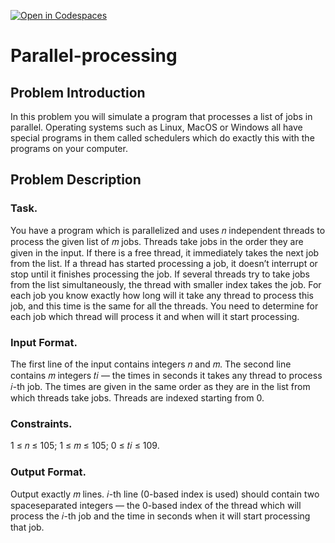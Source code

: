 [![Open in Codespaces](https://classroom.github.com/assets/launch-codespace-f4981d0f882b2a3f0472912d15f9806d57e124e0fc890972558857b51b24a6f9.svg)](https://classroom.github.com/open-in-codespaces?assignment_repo_id=10542755)
# Parallel-processing
## Problem Introduction
In this problem you will simulate a program that processes a list of jobs in parallel. Operating systems such
as Linux, MacOS or Windows all have special programs in them called schedulers which do exactly this with
the programs on your computer.
## Problem Description
### Task. 
You have a program which is parallelized and uses 𝑛 independent threads to process the given list of 𝑚 jobs. Threads take jobs in the order they are given in the input. If there is a free thread, it immediately takes the next job from the list. If a thread has started processing a job, it doesn’t interrupt or stop until it finishes processing the job. If several threads try to take jobs from the list simultaneously, the thread with smaller index takes the job. For each job you know exactly how long will it take any thread to process this job, and this time is the same for all the threads. You need to determine for each job which thread will process it and when will it start processing.
### Input Format. 
The first line of the input contains integers 𝑛 and 𝑚.
The second line contains 𝑚 integers 𝑡𝑖 — the times in seconds it takes any thread to process 𝑖-th job. The times are given in the same order as they are in the list from which threads take jobs.
Threads are indexed starting from 0.
### Constraints. 
1 ≤ 𝑛 ≤ 105; 1 ≤ 𝑚 ≤ 105; 0 ≤ 𝑡𝑖 ≤ 109.
### Output Format. 
Output exactly 𝑚 lines. 𝑖-th line (0-based index is used) should contain two spaceseparated integers — the 0-based index of the thread which will process the 𝑖-th job and the time in seconds when it will start processing that job.